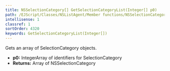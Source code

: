 ```yaml
---
title: NSSelectionCategory[] GetSelectionCategoryList(Integer[] p0)
path: /EJScript/Classes/NSListAgent/Member functions/NSSelectionCategory[] GetSelectionCategoryList(Integer[] p_0)
intellisense: 1
classref: 1
sortOrder: 4320
keywords: GetSelectionCategoryList(Integer[])
---
```


Gets an array of SelectionCategory objects.



* **p0:** IntegerArray of identifiers for SelectionCategory
* **Returns:** Array of NSSelectionCategory

